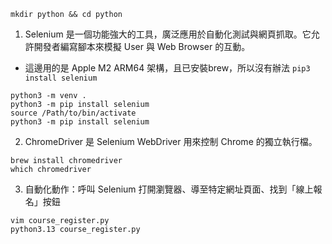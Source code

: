 ```
mkdir python && cd python
```

1. Selenium 是一個功能強大的工具，廣泛應用於自動化測試與網頁抓取。它允許開發者編寫腳本來模擬 User 與 Web Browser 的互動。
- 這邊用的是 Apple M2 ARM64 架構，且已安裝brew，所以沒有辦法 `pip3 install selenium`
```
python3 -m venv .
python3 -m pip install selenium
source /Path/to/bin/activate
python3 -m pip install selenium
```
2. ChromeDriver 是 Selenium WebDriver 用來控制 Chrome 的獨立執行檔。
```
brew install chromedriver
which chromedriver
```
3. 自動化動作：呼叫 Selenium 打開瀏覽器、導至特定網址頁面、找到「線上報名」按鈕
```
vim course_register.py
python3.13 course_register.py
```
